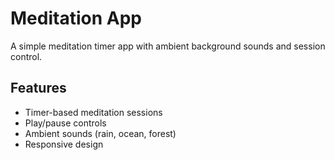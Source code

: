 # Meditation App

A simple meditation timer app with ambient background sounds and session control.

## Features

- Timer-based meditation sessions
- Play/pause controls
- Ambient sounds (rain, ocean, forest)
- Responsive design
